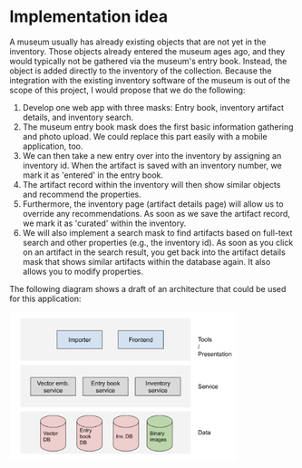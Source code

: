 # Implementation idea

A museum usually has already existing objects that are not yet in the inventory. Those objects already entered the museum ages ago, and they would typically not be gathered via the museum's entry book. Instead, the object is added directly to the inventory of the collection. Because the integration with the existing inventory software of the museum is out of the scope of this project, I would propose that we do the following:

1. Develop one web app with three masks: Entry book, inventory artifact details, and inventory search.
2. The museum entry book mask does the first basic information gathering and photo upload. We could replace this part easily with a mobile application, too.
3. We can then take a new entry over into the inventory by assigning an inventory id. When the artifact is saved with an inventory number, we mark it as 'entered' in the entry book.
4. The artifact record within the inventory will then show similar objects and recommend the properties. 
5. Furthermore, the inventory page (artifact details page) will allow us to override any recommendations. As soon as we save the artifact record, we mark it as 'curated' within the inventory.
6. We will also implement a search mask to find artifacts based on full-text search and other properties (e.g., the inventory id). As soon as you click on an artifact in the search result, you get back into the artifact details mask that shows similar artifacts within the database again. It also allows you to modify properties.

The following diagram shows a draft of an architecture that could be used for this application:

<img src="https://github.com/nosqlgeek/ai-meets-museum/blob/main/doc/img/draft_architecture.png?raw=true" width="400px"/>
